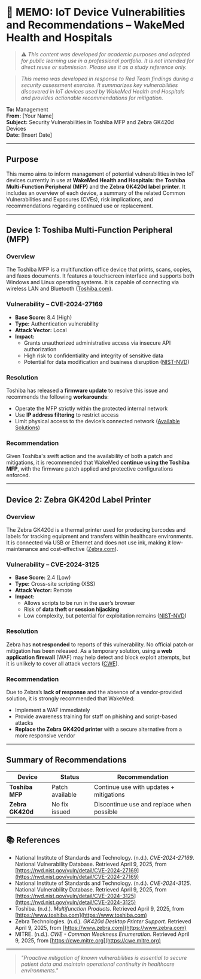 # 🔐 MEMO: IoT Device Vulnerabilities and Recommendations – WakeMed Health and Hospitals

> ⚠️ _This content was developed for academic purposes and adapted for public learning use in a professional portfolio. It is not intended for direct reuse or submission. Please use it as a study reference only._

> _This memo was developed in response to Red Team findings during a security assessment exercise. It summarizes key vulnerabilities discovered in IoT devices used by WakeMed Health and Hospitals and provides actionable recommendations for mitigation._

**To:** Management  
**From:** [Your Name]  
**Subject:** Security Vulnerabilities in Toshiba MFP and Zebra GK420d Devices  
**Date:** [Insert Date]  

---

## Purpose

This memo aims to inform management of potential vulnerabilities in two IoT devices currently in use at **WakeMed Health and Hospitals**: the **Toshiba Multi-Function Peripheral (MFP)** and the **Zebra GK420d label printer**. It includes an overview of each device, a summary of the related Common Vulnerabilities and Exposures (CVEs), risk implications, and recommendations regarding continued use or replacement.

---

## Device 1: Toshiba Multi-Function Peripheral (MFP)

### Overview

The Toshiba MFP is a multifunction office device that prints, scans, copies, and faxes documents. It features a touchscreen interface and supports both Windows and Linux operating systems. It is capable of connecting via wireless LAN and Bluetooth ([Toshiba.com](https://www.toshiba.com/)).

### Vulnerability – CVE-2024-27169

- **Base Score:** 8.4 (High)  
- **Type:** Authentication vulnerability  
- **Attack Vector:** Local  
- **Impact:**  
  - Grants unauthorized administrative access via insecure API authorization  
  - High risk to confidentiality and integrity of sensitive data  
  - Potential for data modification and business disruption ([NIST-NVD](https://nvd.nist.gov/vuln/detail/CVE-2024-27169))

### Resolution

Toshiba has released a **firmware update** to resolve this issue and recommends the following **workarounds**:
- Operate the MFP strictly within the protected internal network  
- Use **IP address filtering** to restrict access  
- Limit physical access to the device’s connected network ([Available Solutions](https://www.toshiba.com/solutions))

### Recommendation

Given Toshiba's swift action and the availability of both a patch and mitigations, it is recommended that WakeMed **continue using the Toshiba MFP**, with the firmware patch applied and protective configurations enforced.

---

## Device 2: Zebra GK420d Label Printer

### Overview

The Zebra GK420d is a thermal printer used for producing barcodes and labels for tracking equipment and transfers within healthcare environments. It is connected via USB or Ethernet and does not use ink, making it low-maintenance and cost-effective ([Zebra.com](https://www.zebra.com/)).

### Vulnerability – CVE-2024-3125

- **Base Score:** 2.4 (Low)  
- **Type:** Cross-site scripting (XSS)  
- **Attack Vector:** Remote  
- **Impact:**  
  - Allows scripts to be run in the user’s browser  
  - Risk of **data theft or session hijacking**  
  - Low complexity, but potential for exploitation remains ([NIST-NVD](https://nvd.nist.gov/vuln/detail/CVE-2024-3125))

### Resolution

Zebra has **not responded** to reports of this vulnerability. No official patch or mitigation has been released. As a temporary solution, using a **web application firewall** (WAF) may help detect and block exploit attempts, but it is unlikely to cover all attack vectors ([CWE](https://cwe.mitre.org/)).

### Recommendation

Due to Zebra’s **lack of response** and the absence of a vendor-provided solution, it is strongly recommended that WakeMed:
- Implement a WAF immediately  
- Provide awareness training for staff on phishing and script-based attacks  
- **Replace the Zebra GK420d printer** with a secure alternative from a more responsive vendor

---

## Summary of Recommendations

| Device          | Status         | Recommendation                               |
|----------------|----------------|----------------------------------------------|
| **Toshiba MFP** | Patch available | Continue use with updates + mitigations      |
| **Zebra GK420d**| No fix issued   | Discontinue use and replace when possible    |

---

## 📚 References

- National Institute of Standards and Technology. (n.d.). *CVE-2024-27169*. National Vulnerability Database. Retrieved April 9, 2025, from [https://nvd.nist.gov/vuln/detail/CVE-2024-27169](https://nvd.nist.gov/vuln/detail/CVE-2024-27169)  
- National Institute of Standards and Technology. (n.d.). *CVE-2024-3125*. National Vulnerability Database. Retrieved April 9, 2025, from [https://nvd.nist.gov/vuln/detail/CVE-2024-3125](https://nvd.nist.gov/vuln/detail/CVE-2024-3125)  
- Toshiba. (n.d.). *Multifunction Products*. Retrieved April 9, 2025, from [https://www.toshiba.com](https://www.toshiba.com)  
- Zebra Technologies. (n.d.). *GK420d Desktop Printer Support*. Retrieved April 9, 2025, from [https://www.zebra.com](https://www.zebra.com)  
- MITRE. (n.d.). *CWE - Common Weakness Enumeration*. Retrieved April 9, 2025, from [https://cwe.mitre.org](https://cwe.mitre.org)

---

> _"Proactive mitigation of known vulnerabilities is essential to secure patient data and maintain operational continuity in healthcare environments."_
